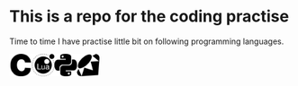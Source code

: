 # This is a repo for the coding practise
Time to time I have practise little bit on following programming languages.

<img src="./icons/c.svg" width="40"><img src="./icons/lua.svg" width="40"><img src="./icons/python.svg" width="40"><img src="./icons/ruby.svg" width="40">
